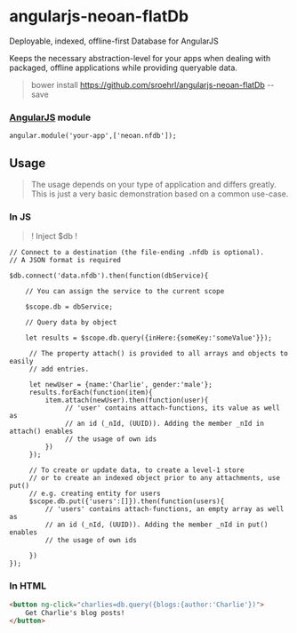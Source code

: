 # angularjs-neoan-flatDb

Deployable, indexed, offline-first Database for AngularJS

Keeps the necessary abstraction-level for your apps when dealing with packaged, 
offline applications while providing queryable data.

>bower install https://github.com/sroehrl/angularjs-neoan-flatDb --save

###  [AngularJS](https://angularjs.org) module

```
angular.module('your-app',['neoan.nfdb']);
```

## Usage

>The usage depends on your type of application and differs greatly.
>This is just a very basic demonstration based on a common use-case.

### In JS
>! Inject $db !

```JS
// Connect to a destination (the file-ending .nfdb is optional). 
// A JSON format is required

$db.connect('data.nfdb').then(function(dbService){
    
    // You can assign the service to the current scope
    
    $scope.db = dbService;
    
    // Query data by object
    
    let results = $scope.db.query({inHere:{someKey:'someValue'}});        
            
     // The property attach() is provided to all arrays and objects to easily 
     // add entries.
     
     let newUser = {name:'Charlie', gender:'male'};
     results.forEach(function(item){
         item.attach(newUser).then(function(user){
              // 'user' contains attach-functions, its value as well as 
              // an id (_nId, (UUID)). Adding the member _nId in attach() enables 
              // the usage of own ids
         })
     });
     
     // To create or update data, to create a level-1 store 
     // or to create an indexed object prior to any attachments, use put()
     // e.g. creating entity for users
     $scope.db.put({'users':[]}).then(function(users){
         // 'users' contains attach-functions, an empty array as well as 
         // an id (_nId, (UUID)). Adding the member _nId in put() enables 
         // the usage of own ids
         
     })
});
```

### In HTML

```HTML
<button ng-click="charlies=db.query({blogs:{author:'Charlie'})">
    Get Charlie's blog posts! 
</button>
```
